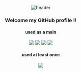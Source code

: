<div align="center">
  
  ![header](https://capsule-render.vercel.app/api?type=rounded&text=MS's%20GitHub%20Profile)
  
### Welcome my GitHub profile !!
</div>

<div align="center">

#### used as a main
<!--Java-->
<img src="https://img.shields.io/badge/JAVA-007396?style=for-the-badge&logo=java&logoColor=white">
<!--SpringBoot-->
<img src="https://img.shields.io/badge/springboot-6DB33F?style=for-the-badge&logo=springboot&logoColor=white">
<!--Spring-->
<img src="https://img.shields.io/badge/spring-6DB33F?style=for-the-badge&logo=spring&logoColor=white">
<!--MySQL-->
<img src="https://img.shields.io/badge/MySQL-4479A1?style=for-the-badge&logo=MySQL&logoColor=white">
</br>
</div>

<div align="center">

#### used at least once
<!--JQuery-->
<img src="https://img.shields.io/badge/jquery-0769AD?style=for-the-badge&logo=jquery&logoColor=white">
</div>
<!--
**Mu-Seong-Park/Mu-Seong-Park** is a ✨ _special_ ✨ repository because its `README.md` (this file) appears on your GitHub profile.

Here are some ideas to get you started:

- 🔭 I’m currently working on ...
- 🌱 I’m currently learning ...
- 👯 I’m looking to collaborate on ...
- 🤔 I’m looking for help with ...
- 💬 Ask me about ...
- 📫 How to reach me: ...
- 😄 Pronouns: ...
- ⚡ Fun fact: ...
-->
